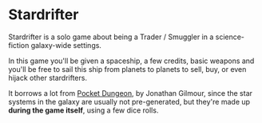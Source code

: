 # Stardrifter

Stardrifter is a solo game about being a Trader / Smuggler in a science-fiction
galaxy-wide settings.

In this game you'll be given a spaceship, a few credits, basic weapons and
you'll be free to sail this ship from planets to planets to sell, buy, or even
hijack other stardrifters.

It borrows a lot from
[Pocket Dungeon](http://boardgamegeek.com/boardgame/42361/pocket-dungeon), by
Jonathan Gilmour, since the star systems in the galaxy are usually not
pre-generated, but they're made up **during the game itself**, using a few
dice rolls.

